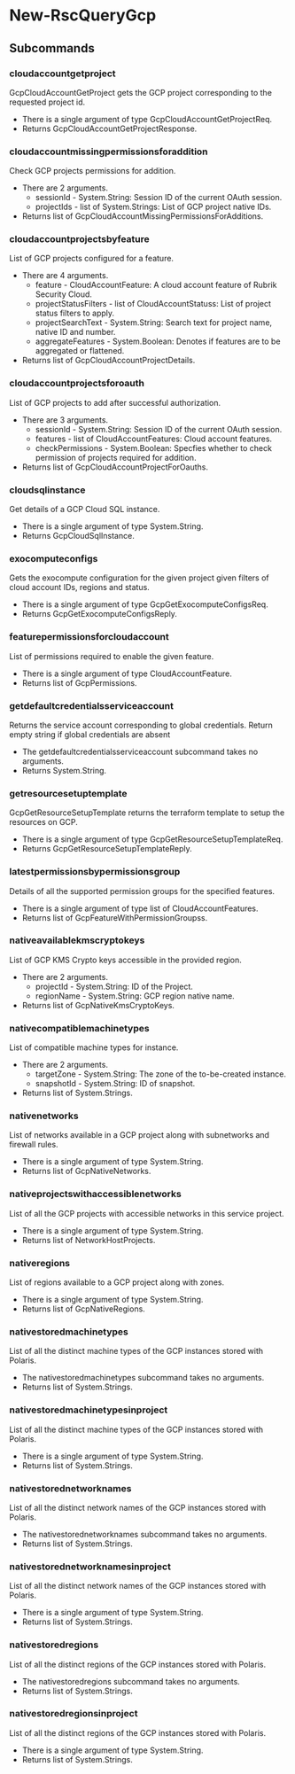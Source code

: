 # New-RscQueryGcp
## Subcommands
### cloudaccountgetproject
GcpCloudAccountGetProject gets the GCP project corresponding to the requested project id.

- There is a single argument of type GcpCloudAccountGetProjectReq.
- Returns GcpCloudAccountGetProjectResponse.
### cloudaccountmissingpermissionsforaddition
Check GCP projects permissions for addition.

- There are 2 arguments.
    - sessionId - System.String: Session ID of the current OAuth session.
    - projectIds - list of System.Strings: List of GCP project native IDs.
- Returns list of GcpCloudAccountMissingPermissionsForAdditions.
### cloudaccountprojectsbyfeature
List of GCP projects configured for a feature.

- There are 4 arguments.
    - feature - CloudAccountFeature: A cloud account feature of Rubrik Security Cloud.
    - projectStatusFilters - list of CloudAccountStatuss: List of project status filters to apply.
    - projectSearchText - System.String: Search text for project name, native ID and number.
    - aggregateFeatures - System.Boolean: Denotes if features are to be aggregated or flattened.
- Returns list of GcpCloudAccountProjectDetails.
### cloudaccountprojectsforoauth
List of GCP projects to add after successful authorization.

- There are 3 arguments.
    - sessionId - System.String: Session ID of the current OAuth session.
    - features - list of CloudAccountFeatures: Cloud account features.
    - checkPermissions - System.Boolean: Specfies whether to check permission of projects required for addition.
- Returns list of GcpCloudAccountProjectForOauths.
### cloudsqlinstance
Get details of a GCP Cloud SQL instance.

- There is a single argument of type System.String.
- Returns GcpCloudSqlInstance.
### exocomputeconfigs
Gets the exocompute configuration for the given project given filters of
cloud account IDs, regions and status.

- There is a single argument of type GcpGetExocomputeConfigsReq.
- Returns GcpGetExocomputeConfigsReply.
### featurepermissionsforcloudaccount
List of permissions required to enable the given feature.

- There is a single argument of type CloudAccountFeature.
- Returns list of GcpPermissions.
### getdefaultcredentialsserviceaccount
Returns the service account corresponding to global credentials. Return empty string if global credentials are absent

- The getdefaultcredentialsserviceaccount subcommand takes no arguments.
- Returns System.String.
### getresourcesetuptemplate
GcpGetResourceSetupTemplate returns the terraform template to setup the
resources on GCP.

- There is a single argument of type GcpGetResourceSetupTemplateReq.
- Returns GcpGetResourceSetupTemplateReply.
### latestpermissionsbypermissionsgroup
Details of all the supported permission groups for the specified features.

- There is a single argument of type list of CloudAccountFeatures.
- Returns list of GcpFeatureWithPermissionGroupss.
### nativeavailablekmscryptokeys
List of GCP KMS Crypto keys accessible in the provided region.

- There are 2 arguments.
    - projectId - System.String: ID of the Project.
    - regionName - System.String: GCP region native name.
- Returns list of GcpNativeKmsCryptoKeys.
### nativecompatiblemachinetypes
List of compatible machine types for instance.

- There are 2 arguments.
    - targetZone - System.String: The zone of the to-be-created instance.
    - snapshotId - System.String: ID of snapshot.
- Returns list of System.Strings.
### nativenetworks
List of networks available in a GCP project along with subnetworks and firewall rules.

- There is a single argument of type System.String.
- Returns list of GcpNativeNetworks.
### nativeprojectswithaccessiblenetworks
List of all the GCP projects with accessible networks in this service project.

- There is a single argument of type System.String.
- Returns list of NetworkHostProjects.
### nativeregions
List of regions available to a GCP project along with zones.

- There is a single argument of type System.String.
- Returns list of GcpNativeRegions.
### nativestoredmachinetypes
List of all the distinct machine types of the GCP instances stored with Polaris.

- The nativestoredmachinetypes subcommand takes no arguments.
- Returns list of System.Strings.
### nativestoredmachinetypesinproject
List of all the distinct machine types of the GCP instances stored with Polaris.

- There is a single argument of type System.String.
- Returns list of System.Strings.
### nativestorednetworknames
List of all the distinct network names of the GCP instances stored with Polaris.

- The nativestorednetworknames subcommand takes no arguments.
- Returns list of System.Strings.
### nativestorednetworknamesinproject
List of all the distinct network names of the GCP instances stored with Polaris.

- There is a single argument of type System.String.
- Returns list of System.Strings.
### nativestoredregions
List of all the distinct regions of the GCP instances stored with Polaris.

- The nativestoredregions subcommand takes no arguments.
- Returns list of System.Strings.
### nativestoredregionsinproject
List of all the distinct regions of the GCP instances stored with Polaris.

- There is a single argument of type System.String.
- Returns list of System.Strings.
